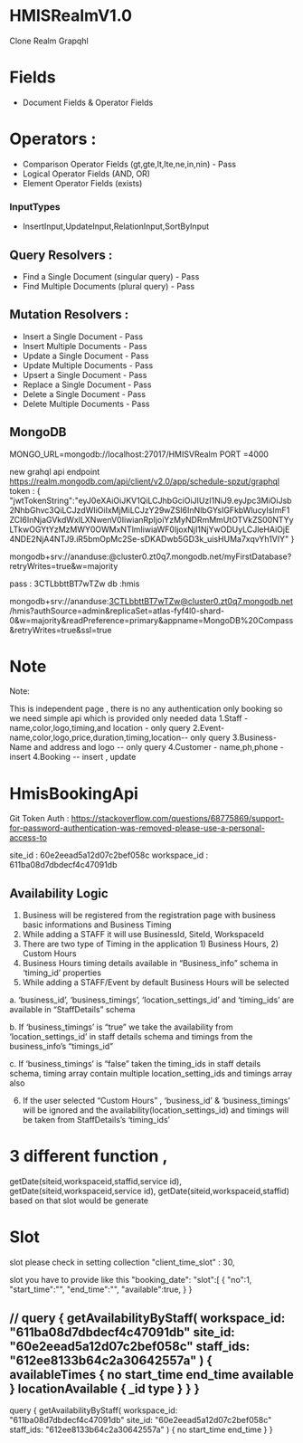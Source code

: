 # HMISRealmV1.0
Clone Realm Grapqhl

# Fields 
 - Document Fields & Operator Fields

# Operators :
 - Comparison Operator Fields (gt,gte,lt,lte,ne,in,nin) - Pass
 - Logical Operator Fields (AND, OR)
 - Element Operator Fields (exists)

### InputTypes 
  - InsertInput,UpdateInput,RelationInput,SortByInput

## Query Resolvers :
 - Find a Single Document (singular query) - Pass
 - Find Multiple Documents (plural query) - Pass
 
## Mutation Resolvers :
 - Insert a Single Document - Pass
 - Insert Multiple Documents - Pass
 - Update a Single Document - Pass
 - Update Multiple Documents - Pass
 - Upsert a Single Document - Pass
 - Replace a Single Document - Pass
 - Delete a Single Document - Pass
 - Delete Multiple Documents - Pass

## MongoDB 
MONGO_URL=mongodb://localhost:27017/HMISVRealm
PORT =4000

new grahql api endpoint
https://realm.mongodb.com/api/client/v2.0/app/schedule-spzut/graphql
token :
{
  "jwtTokenString":"eyJ0eXAiOiJKV1QiLCJhbGciOiJIUzI1NiJ9.eyJpc3MiOiJsb2NhbGhvc3QiLCJzdWIiOiIxMjMiLCJzY29wZSI6InNlbGYsIGFkbWlucyIsImF1ZCI6InNjaGVkdWxlLXNwenV0IiwianRpIjoiYzMyNDRmMmUtOTVkZS00NTYyLTkwOGYtYzMzMWY0OWMxNTlmIiwiaWF0IjoxNjI1NjYwODUyLCJleHAiOjE4NDE2NjA4NTJ9.iR5bmOpMc2Se-sDKADwb5GD3k_uisHUMa7xqvYh1VIY"
}

mongodb+srv://ananduse:<password>@cluster0.zt0q7.mongodb.net/myFirstDatabase?retryWrites=true&w=majority

pass : 3CTLbbttBT7wTZw
db :hmis

mongodb+srv://ananduse:3CTLbbttBT7wTZw@cluster0.zt0q7.mongodb.net/hmis?authSource=admin&replicaSet=atlas-fyf4l0-shard-0&w=majority&readPreference=primary&appname=MongoDB%20Compass&retryWrites=true&ssl=true

# Note 
Note:

This is independent page , there is no any authentication only booking
so we need simple api which is provided only needed data
1.Staff - name,color,logo,timing,and location - only query
2.Event-name,color,logo,price,duration,timing,location-- only query
3.Business- Name and address and logo -- only query
4.Customer - name,ph,phone - insert
4.Booking -- insert , update
# HmisBookingApi

Git Token Auth : 
https://stackoverflow.com/questions/68775869/support-for-password-authentication-was-removed-please-use-a-personal-access-to

site_id : 60e2eead5a12d07c2bef058c
workspace_id : 611ba08d7dbdecf4c47091db

## Availability Logic

1. Business will be registered from the registration page with business basic informations and Business Timing
2. While adding a STAFF it will use BusinessId, SiteId, WorkspaceId
3. There are two type of Timing in the application 1) Business Hours, 2) Custom Hours
4. Business Hours timing details available in “Business_info” schema in ‘timing_id’ properties
5. While adding a STAFF/Event by default Business Hours will be selected

  a. ‘business_id’, ‘business_timings’, ‘location_settings_id’ and ‘timing_ids’ are available in “StaffDetails” schema

  b. If ‘business_timings’ is “true” we take the availability from ‘location_settings_id’ in staff details schema and timings from the business_info’s “timings_id”

  c. If ‘business_timings’ is “false” taken the timing_ids in staff details schema, timing array contain multiple location_setting_ids and timings array also

6. If the user selected “Custom Hours” , ‘business_id’ & ‘business_timings’ will  be ignored and the availability(location_settings_id) and timings will be taken from StaffDetails’s ‘timing_ids’

# 3 different function , 
getDate(siteid,workspaceid,staffid,service id),
getDate(siteid,workspaceid,service id),
getDate(siteid,workspaceid,staffid) 
based on that slot would be generate

# Slot
slot please check in setting collection  "client_time_slot" : 30,

slot you have to provide like this "booking_date":
"slot":[
{
     "no":1,
	 "start_time":"",
	 "end_time":"",
	 "available":true,
	 }
	 }

//
query {
  getAvailabilityByStaff(
    workspace_id: "611ba08d7dbdecf4c47091db"
    site_id: "60e2eead5a12d07c2bef058c"
    staff_ids: "612ee8133b64c2a30642557a"
  ) {
    availableTimes {
      no
      start_time
      end_time
      available
    }
    locationAvailable {
      _id
      type
    }
  }
}
---
query {
  getAvailabilityByStaff(
    workspace_id: "611ba08d7dbdecf4c47091db"
    site_id: "60e2eead5a12d07c2bef058c"
    staff_ids: "612ee8133b64c2a30642557a"
  ) {
    no
    start_time
    end_time
  }
}